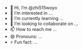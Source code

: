 - 👋 Hi, I’m @zhi515woyo
- 👀 I’m interested in ...
- 🌱 I’m currently learning ...
- 💞️ I’m looking to collaborate on ...
- 📫 How to reach me ...
- 😄 Pronouns: ...
- ⚡ Fun fact: ...

<!---
zhi515woyo/zhi515woyo is a ✨ special ✨ repository because its `README.md` (this file) appears on your GitHub profile.
You can click the Preview link to take a look at your changes.
--->
